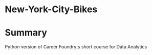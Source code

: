 # New-York-City-Bikes

# Summary
Python version of Career Foundry;s short course for Data Analytics
